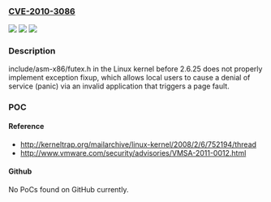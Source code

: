 ### [CVE-2010-3086](https://cve.mitre.org/cgi-bin/cvename.cgi?name=CVE-2010-3086)
![](https://img.shields.io/static/v1?label=Product&message=n%2Fa&color=blue)
![](https://img.shields.io/static/v1?label=Version&message=n%2Fa&color=blue)
![](https://img.shields.io/static/v1?label=Vulnerability&message=n%2Fa&color=brighgreen)

### Description

include/asm-x86/futex.h in the Linux kernel before 2.6.25 does not properly implement exception fixup, which allows local users to cause a denial of service (panic) via an invalid application that triggers a page fault.

### POC

#### Reference
- http://kerneltrap.org/mailarchive/linux-kernel/2008/2/6/752194/thread
- http://www.vmware.com/security/advisories/VMSA-2011-0012.html

#### Github
No PoCs found on GitHub currently.

